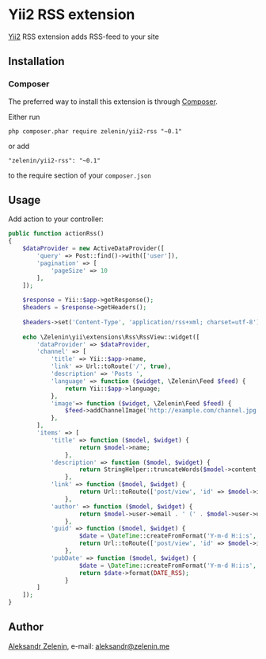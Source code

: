 # Yii2 RSS extension

[Yii2](http://www.yiiframework.com) RSS extension adds RSS-feed to your site

## Installation

### Composer

The preferred way to install this extension is through [Composer](http://getcomposer.org/).

Either run

```
php composer.phar require zelenin/yii2-rss "~0.1"
```

or add

```
"zelenin/yii2-rss": "~0.1"
```

to the require section of your ```composer.json```

## Usage

Add action to your controller:

```php
public function actionRss()
{
    $dataProvider = new ActiveDataProvider([
        'query' => Post::find()->with(['user']),
        'pagination' => [
            'pageSize' => 10
        ],
    ]);
    
    $response = Yii::$app->getResponse();
    $headers = $response->getHeaders();
    
    $headers->set('Content-Type', 'application/rss+xml; charset=utf-8');
    
    echo \Zelenin\yii\extensions\Rss\RssView::widget([
        'dataProvider' => $dataProvider,
        'channel' => [
            'title' => Yii::$app->name,
            'link' => Url::toRoute('/', true),
            'description' => 'Posts ',
            'language' => function ($widget, \Zelenin\Feed $feed) {
                return Yii::$app->language;
            },
            'image'=> function ($widget, \Zelenin\Feed $feed) {
                $feed->addChannelImage('http://example.com/channel.jpg', 'http://example.com', 88, 31, 'Image description');
            },
        ],
        'items' => [
            'title' => function ($model, $widget) {
                    return $model->name;
                },
            'description' => function ($model, $widget) {
                    return StringHelper::truncateWords($model->content, 50);
                },
            'link' => function ($model, $widget) {
                    return Url::toRoute(['post/view', 'id' => $model->id], true);
                },
            'author' => function ($model, $widget) {
                    return $model->user->email . ' (' . $model->user->username . ')';
                },
            'guid' => function ($model, $widget) {
                    $date = \DateTime::createFromFormat('Y-m-d H:i:s', $model->updated_at);
                    return Url::toRoute(['post/view', 'id' => $model->id], true) . ' ' . $date->format(DATE_RSS);
                },
            'pubDate' => function ($model, $widget) {
                    $date = \DateTime::createFromFormat('Y-m-d H:i:s', $model->updated_at);
                    return $date->format(DATE_RSS);
                }
        ]
    ]);
}
```

## Author

[Aleksandr Zelenin](https://github.com/zelenin/), e-mail: [aleksandr@zelenin.me](mailto:aleksandr@zelenin.me)
